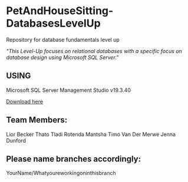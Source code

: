 # PetAndHouseSitting-DatabasesLevelUp
 Repository for database fundamentals level up

 _"This Level-Up focuses on relational databases with a specific focus on database design using Microsoft SQL Server."_

 ## USING
 
 Microsoft SQL Server Management Studio v19.3.40

 [Download here](https://learn.microsoft.com/en-us/sql/ssms/download-sql-server-management-studio-ssms?view=sql-server-ver16) 

 ## Team Members:
 Lior Becker
 Thato Tladi
 Rotenda Mantsha
 Timo Van Der Merwe
 Jenna Dunford

## Please name branches accordingly:

YourName/Whatyoureworkingoninthisbranch

